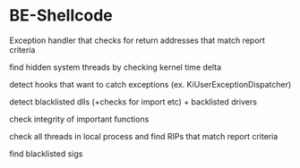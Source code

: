 # BE-Shellcode

Exception handler that checks for return addresses that match report criteria

find hidden system threads by checking kernel time delta

detect hooks that want to catch exceptions (ex. KiUserExceptionDispatcher)

detect blacklisted dlls (+checks for import etc) + backlisted drivers

check integrity of important functions

check all threads in local process and find RIPs that match report criteria

find blacklisted sigs
